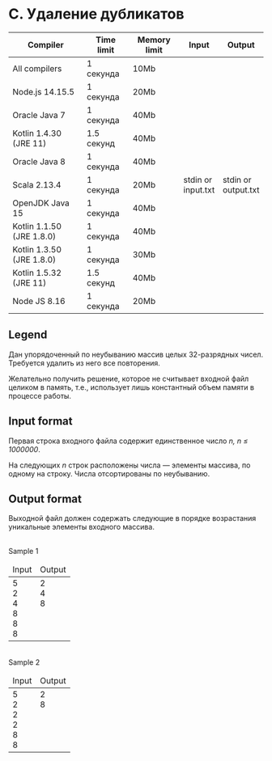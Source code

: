 # C. Удаление дубликатов

<table>
  <thead>
    <tr>
      <th>Compiler</th>
      <th>Time limit</th>
      <th>Memory limit</th>
      <th>Input</th>
      <th>Output</th>
    </tr>
  </thead>
  <tbody>
      <tr>
        <td>All compilers</td>
        <td>1 секунда</td>
        <td>10Mb</td>
        <td rowspan=11>stdin or <br>input.txt</td>
        <td rowspan=11>stdin or <br>output.txt</td>
      </tr>
      <tr>
        <td>Node.js 14.15.5</td>
        <td>1 секунда</td>
        <td>20Mb</td>
      </tr>
      <tr>
        <td>Oracle Java 7</td>
        <td>1 секунда</td>
        <td>40Mb</td>
      </tr>
      <tr>
        <td>Kotlin 1.4.30 (JRE 11)</td>
        <td>1.5 секунд</td>
        <td>40Mb</td>
      </tr>
      <tr>
        <td>Oracle Java 8</td>
        <td>1 секунда</td>
        <td>40Mb</td>
      </tr>
      <tr>
        <td>Scala 2.13.4</td>
        <td>1 секунда</td>
        <td>20Mb</td>
      </tr>
      <tr>
        <td>OpenJDK Java 15</td>
        <td>1 секунда</td>
        <td>40Mb</td>
      </tr>
      <tr>
        <td>Kotlin 1.1.50 (JRE 1.8.0)</td>
        <td>1 секунда</td>
        <td>40Mb</td>
      </tr>
      <tr>
        <td>Kotlin 1.3.50 (JRE 1.8.0)</td>
        <td>1 секунда</td>
        <td>30Mb</td>
      </tr>
      <tr>
        <td>Kotlin 1.5.32 (JRE 11)</td>
        <td>1.5 секунд</td>
        <td>40Mb</td>
      </tr>
      <tr>
        <td>Node JS 8.16</td>
        <td>1 секунда</td>
        <td>20Mb</td>
      </tr>
  </tbody>
</table>

## Legend

Дан упорядоченный по неубыванию массив целых 32-разрядных чисел. Требуется удалить из него все повторения.

Желательно получить решение, которое не считывает входной файл целиком в память, т.е., использует лишь константный объем памяти в процессе работы.

## Input format

Первая строка входного файла содержит единственное число _n, n ≤ 1000000_.

На следующих _n_ строк расположены числа — элементы массива, по одному на строку. Числа отсортированы по неубыванию.

## Output format

Выходной файл должен содержать следующие в порядке возрастания уникальные элементы входного массива.

<br>
Sample 1

<table>
    <thead>
        <tr>
            <td>Input</td>    
            <td>Output</td>    
        </tr>
    </thead>
    <tr>
        <td>
            5<br>
            2<br>
            4<br>
            8<br>
            8<br>
            8
        </td>
        <td valign='top'>
            2<br>
            4<br>
            8
        </td>
    </tr>
</table>

<br>
Sample 2

<table>
    <thead>
        <tr>
            <td>Input</td>    
            <td>Output</td>    
        </tr>
    </thead>
    <tr>
        <td>
            5<br>
            2<br>
            2<br>
            2<br>
            8<br>
            8
        </td>
        <td valign='top'>
            2<br>
            8
        </td>
    </tr>
</table>
